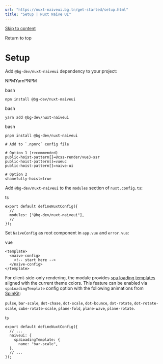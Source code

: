 ```yaml
---
url: "https://nuxt-naiveui.bg.tn/get-started/setup.html"
title: "Setup | Nuxt Naive UI"
---
```


[Skip to content](https://nuxt-naiveui.bg.tn/get-started/setup.html#VPContent)

Return to top

# Setup [​](https://nuxt-naiveui.bg.tn/get-started/setup.html\#setup)

Add `@bg-dev/nuxt-naiveui` dependency to your project:

NPMYarnPNPM

bash

```
npm install @bg-dev/nuxt-naiveui
```

bash

```
yarn add @bg-dev/nuxt-naiveui
```

bash

```
pnpm install @bg-dev/nuxt-naiveui

# Add to `.npmrc` config file

# Option 1 (recommended)
public-hoist-pattern[]=@css-render/vue3-ssr
public-hoist-pattern[]=vueuc
public-hoist-pattern[]=naive-ui

# Option 2
shamefully-hoist=true
```

Add `@bg-dev/nuxt-naiveui` to the `modules` section of `nuxt.config.ts`:

ts

```
export default defineNuxtConfig({
  //
  modules: ["@bg-dev/nuxt-naiveui"],
  //
});
```

Set `NaiveConfig` as root component in `app.vue` and `error.vue`:

vue

```
<template>
  <naive-config>
    <!-- start here -->
  </naive-config>
</template>
```

For client-side-only rendering, the module provides [spa loading templates](https://nuxt.com/docs/api/nuxt-config#spaloadingtemplate) aligned with the current theme colors. This feature can be enabled via `spaLoadingTemplate` config option with the following animations from [SpinKit](https://tobiasahlin.com/spinkit/):

`pulse`, `bar-scale`, `dot-chase`, `dot-scale`, `dot-bounce`, `dot-rotate`, `dot-rotate-scale`, `cube-rotate-scale`, `plane-fold`, `plane-wave`, `plane-rotate`.

ts

```
export default defineNuxtConfig({
  // ...
  naiveui: {
    spaLoadingTemplate: {
      name: "bar-scale",
  },
  // ...
});
```